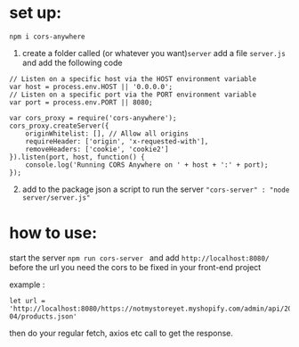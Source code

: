 # set up:
```npm i cors-anywhere```

1. create a folder called (or whatever you want)```server``` add a file ```server.js``` and add the following code
```
// Listen on a specific host via the HOST environment variable
var host = process.env.HOST || '0.0.0.0';
// Listen on a specific port via the PORT environment variable
var port = process.env.PORT || 8080;

var cors_proxy = require('cors-anywhere');
cors_proxy.createServer({
    originWhitelist: [], // Allow all origins
    requireHeader: ['origin', 'x-requested-with'],
    removeHeaders: ['cookie', 'cookie2']
}).listen(port, host, function() {
    console.log('Running CORS Anywhere on ' + host + ':' + port);
});
```

2. add to the package json a script to run the server 
```"cors-server" : "node server/server.js"```

# how to use:

start the server ```npm run cors-server ``` and add ```http://localhost:8080/``` before the url you need the cors to be fixed in your front-end project

example :
```
let url = 'http://localhost:8080/https://notmystoreyet.myshopify.com/admin/api/2021-04/products.json'
```

then do your regular fetch, axios etc call to get the response.

